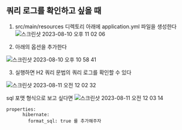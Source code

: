 ## 쿼리 로그를 확인하고 싶을 때 
1. src/main/resources 디렉토리 아래에 application.yml 파일을 생성한다
![스크린샷 2023-08-10 오후 11 02 06](https://github.com/5selny/5selny.github.io/assets/115622936/3a81abfa-f320-41c0-aec9-2c32765b00db)


2. 아래의 옵션을 추가한다


![스크린샷 2023-08-10 오후 10 58 41](https://github.com/5selny/5selny.github.io/assets/115622936/9e90cef6-1b2d-430c-91f7-892760ccf29e)


3. 실행하면 H2 쿼리 문법의 쿼리 로그를 확인할 수 있다


![스크린샷 2023-08-11 오전 12 02 32](https://github.com/5selny/5selny.github.io/assets/115622936/cb1c4b9a-c675-4db6-be55-96f117dd118c)

sql 포맷 형식으로 보고 싶다면
![스크린샷 2023-08-11 오전 12 03 14](https://github.com/5selny/5selny.github.io/assets/115622936/6d8c0636-496e-4324-b75f-057f2c589376)

```
properties:
      hibernate:
        format_sql: true 를 추가해주자
